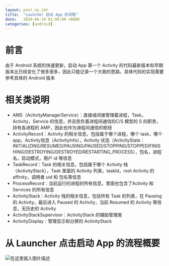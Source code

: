 ```yaml
---
layout: post_no_cmt
title:  "Launcher 启动 App 的流程"
date:   2020-06-10 01:00:00 +0800
categories: [android]
---
```


# 前言
由于 Android 系统的快速更新，启动 App 第一个 Activity 的代码最新版本和早期版本比已经变化了很多很多，因此只能记录一个大致的思路，具体代码的实现需要参考具体的 Android 版本

# 相关类说明
- AMS（ActivityManagerService）：直接或间接管理着进程，Task，Activity，Service 的信息，并且担负着进程间通信的C/S 模型的 S 的职责，持有各进程的 AMP，因此也作为进程间通信的枢纽
- ActivityRecord：Activity 的相关信息，包括属于哪个进程，哪个 task，哪个 app，Activity信息（ActivityInfo），Activity 状态（ActivityState：INITIALIZING/RESUMED/PAUSING/PAUSED/STOPPING/STOPPED/FINISHING/DESTROYING/DESTROYED/RESTARTING_PROCESS），包名，进程名，启动模式，用户 id 等信息
- TaskRecord：Task 的相关信息，包括属于哪个 Activity 栈（ActivityStack），Task 里面的 Activity 列表，taskId，root Activity 的 affinity，调用者 uid 和 包名等信息
- ProcessRecord：当前运行的进程的所有信息，里面也包含了Activity 和 Services 的所有信息
- ActivityStack：Activity 栈的相关信息，包括所有 Task 的列表，在 Pausing 的 Activity，最后进入 Paused 的 Activity，当前 Resumed 的 Activity 等信息，无历史的 Activity
- ActivityStackSupervisor：ActivityStack 的辅助管理类
- ActivityDisplay：管理显示和分屏的 ActivityStack

# 从 Launcher 点击启动 App 的流程概要

![在这里插入图片描述](https://img-blog.csdnimg.cn/20200617021441333.png?x-oss-process=image/watermark,type_ZmFuZ3poZW5naGVpdGk,shadow_10,text_aHR0cHM6Ly9ibG9nLmNzZG4ubmV0L3d5enhrODg4,size_16,color_FFFFFF,t_70#pic_center)
